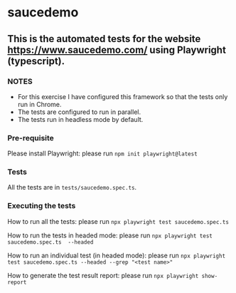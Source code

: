 # saucedemo

## This is the automated tests for the website  https://www.saucedemo.com/ using Playwright (typescript).

### NOTES
- For this exercise I have configured this framework so that the tests only run in Chrome. <br>
- The tests are configured to run in parallel. <br>
- The tests run in headless mode by default. <br>

### Pre-requisite <br>
Please install Playwright: please run `npm init playwright@latest` <br>

### Tests
All the tests are in `tests/saucedemo.spec.ts`.

### Executing the tests
How to run all the tests: please run `npx playwright test saucedemo.spec.ts`

How to run the tests in headed mode: please run `npx playwright test saucedemo.spec.ts  --headed`

How to run an individual test (in headed mode): please run `npx playwright test saucedemo.spec.ts --headed --grep "<test name>"`

How to generate the test result report: please run `npx playwright show-report`